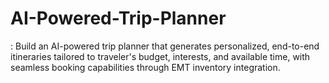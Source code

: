 # AI-Powered-Trip-Planner
: Build an AI-powered trip planner that generates personalized, end-to-end itineraries tailored to traveler's budget, interests, and available time, with seamless booking capabilities through EMT inventory integration.
